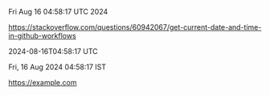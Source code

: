 Fri Aug 16 04:58:17 UTC 2024

https://stackoverflow.com/questions/60942067/get-current-date-and-time-in-github-workflows

2024-08-16T04:58:17 UTC

Fri, 16 Aug 2024 04:58:17  IST

https://example.com
